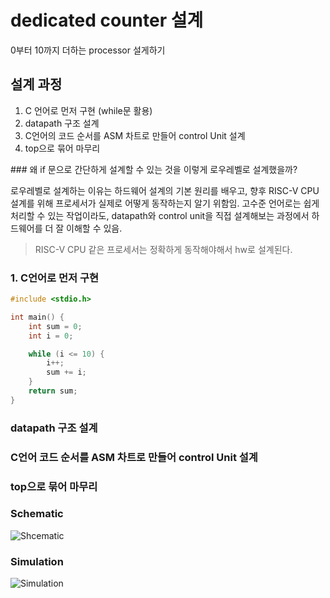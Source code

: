 # dedicated counter 설계
0부터 10까지 더하는 processor 설게하기

## 설계 과정
1. C 언어로 먼저 구현 (while문 활용)
2. datapath 구조 설계
3. C언어의 코드 순서를 ASM 차트로 만들어 control Unit 설계
4. top으로 묶어 마무리


<summary>### 왜 if 문으로 간단하게 설계할 수 있는 것을 이렇게 로우레벨로 설계했을까?</summary>

로우레벨로 설계하는 이유는 하드웨어 설계의 기본 원리를 배우고, 향후 RISC-V CPU 설계를 위해 프로세서가 실제로 어떻게 동작하는지 알기 위함임. 고수준 언어로는 쉽게 처리할 수 있는 작업이라도, datapath와 control unit을 직접 설계해보는 과정에서 하드웨어를 더 잘 이해할 수 있음.

> RISC-V CPU 같은 프로세서는 정확하게 동작해야해서 hw로 설계된다.

</details>


### 1. C언어로 먼저 구현
```c
#include <stdio.h>

int main() {
    int sum = 0;
    int i = 0;

    while (i <= 10) {
        i++;
        sum += i;
    }
    return sum;
}
```
### datapath 구조 설계


### C언어 코드 순서를 ASM 차트로 만들어 control Unit 설계


### top으로 묶어 마무리




### Schematic
 ![Shcematic](../schematic.png)


### Simulation
![Simulation](../simulation.png)

   

